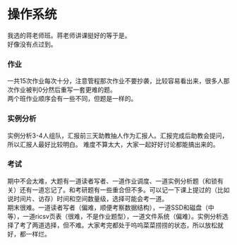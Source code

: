 # 操作系统
我选的蒋老师班。蒋老师讲课挺好的等于是。  
好像没有点过到。  
### 作业
一共15次作业每次十分，注意管程那次作业不要抄袭，比较容易看出来，很多人那次作业被判0分然后重写一套更难的题。  
两个班作业顺序会有一些不同，但题是一样的。  
### 实例分析
实例分析3-4人组队，汇报前三天助教抽人作为汇报人。汇报完成后助教会提问，所以汇报人最好比较明白。
难度不算太大，大家一起好好讨论都能搞出来的。
### 考试    
期中不会太难，大题有一道读者写者、一道作业调度、一道实例分析题（和锁有关）还有一道忘记了。和考研题有一些重合但不多。可以记一下课上提过的（比如说时间片、访存）时间和空间数量级，选择可能会考一道。  
期末很难。一道读者写者（偏难，顺便考察数据结构），一道SSD和磁盘（中等），一道ricsv页表（很难，不是作业题型），一道文件系统（偏难）。实例分析选择了考了两道选择，但不难。大家考完都处于呜呜菜菜捞捞的状态，所以放松就好，都一样烂。  
